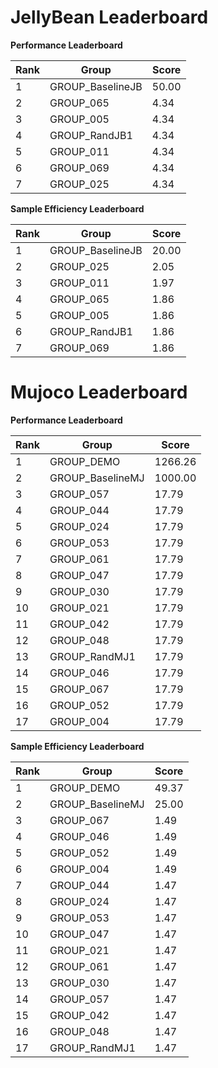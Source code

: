 # JellyBean Leaderboard

**Performance Leaderboard**

|Rank      |Group     |Score     |
|----------|----------|----------|
|1      |GROUP_BaselineJB     |50.00     |
|2      |GROUP_065     |4.34     |
|3      |GROUP_005     |4.34     |
|4      |GROUP_RandJB1     |4.34     |
|5      |GROUP_011     |4.34     |
|6      |GROUP_069     |4.34     |
|7      |GROUP_025     |4.34     |


**Sample Efficiency Leaderboard**

|Rank      |Group     |Score     |
|----------|----------|----------|
|1      |GROUP_BaselineJB     |20.00     |
|2      |GROUP_025     |2.05     |
|3      |GROUP_011     |1.97     |
|4      |GROUP_065     |1.86     |
|5      |GROUP_005     |1.86     |
|6      |GROUP_RandJB1     |1.86     |
|7      |GROUP_069     |1.86     |


# Mujoco Leaderboard

**Performance Leaderboard**

|Rank      |Group     |Score     |
|----------|----------|----------|
|1      |GROUP_DEMO     |1266.26     |
|2      |GROUP_BaselineMJ     |1000.00     |
|3      |GROUP_057     |17.79     |
|4      |GROUP_044     |17.79     |
|5      |GROUP_024     |17.79     |
|6      |GROUP_053     |17.79     |
|7      |GROUP_061     |17.79     |
|8      |GROUP_047     |17.79     |
|9      |GROUP_030     |17.79     |
|10      |GROUP_021     |17.79     |
|11      |GROUP_042     |17.79     |
|12      |GROUP_048     |17.79     |
|13      |GROUP_RandMJ1     |17.79     |
|14      |GROUP_046     |17.79     |
|15      |GROUP_067     |17.79     |
|16      |GROUP_052     |17.79     |
|17      |GROUP_004     |17.79     |


**Sample Efficiency Leaderboard**

|Rank      |Group     |Score     |
|----------|----------|----------|
|1      |GROUP_DEMO     |49.37     |
|2      |GROUP_BaselineMJ     |25.00     |
|3      |GROUP_067     |1.49     |
|4      |GROUP_046     |1.49     |
|5      |GROUP_052     |1.49     |
|6      |GROUP_004     |1.49     |
|7      |GROUP_044     |1.47     |
|8      |GROUP_024     |1.47     |
|9      |GROUP_053     |1.47     |
|10      |GROUP_047     |1.47     |
|11      |GROUP_021     |1.47     |
|12      |GROUP_061     |1.47     |
|13      |GROUP_030     |1.47     |
|14      |GROUP_057     |1.47     |
|15      |GROUP_042     |1.47     |
|16      |GROUP_048     |1.47     |
|17      |GROUP_RandMJ1     |1.47     |


